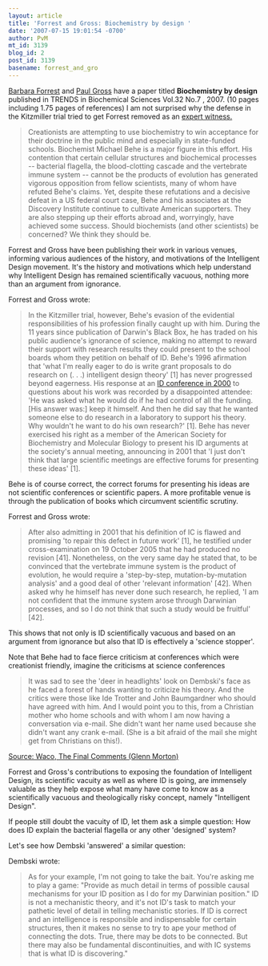 ```yaml
---
layout: article
title: 'Forrest and Gross: Biochemistry by design '
date: '2007-07-15 19:01:54 -0700'
author: PvM
mt_id: 3139
blog_id: 2
post_id: 3139
basename: forrest_and_gro
---
```

[Barbara Forrest](http://www2.selu.edu/Academics/Faculty/bforrest/) and [Paul Gross](http://www.creationismstrojanhorse.com/) have a paper titled **Biochemistry by design** published in TRENDS in Biochemical Sciences Vol.32 No.7 , 2007. (10 pages including 1.75 pages of references) I am not surprised why the defense in the Kitzmiller trial tried to get Forrest removed as an [expert witness.](http://www2.ncseweb.org/wp/)

> Creationists are attempting to use biochemistry to win  acceptance for their doctrine in the public mind and especially in state-funded schools. Biochemist Michael Behe is a major figure in this effort. His contention that certain cellular structures and biochemical processes --  bacterial flagella, the blood-clotting cascade and the vertebrate immune system -- cannot be the products of evolution has generated vigorous opposition from  fellow scientists, many of whom have refuted Behe's claims. Yet, despite these refutations and a decisive defeat in a US federal court case, Behe and his associates  at the Discovery Institute continue to cultivate American supporters. They are also stepping up their efforts abroad and, worryingly, have achieved some success.  Should biochemists (and other scientists) be concerned?  We think they should be.

Forrest and Gross have been publishing their work in various venues, informing various audiences of the history, and motivations of the Intelligent Design movement. It's the history and motivations which help understand why Intelligent Design has remained scientifically vacuous, nothing more than an argument from ignorance.

Forrest and Gross wrote:

> In the Kitzmiller trial, however, Behe's evasion of the evidential responsibilities of his profession finally caught up with him. During the 11 years since publication of Darwin's Black Box, he has traded on his public audience's ignorance of science, making no attempt to reward their support with research results they could present to the school boards whom they petition on behalf of ID. Behe's 1996 afirmation that 'what I'm really eager to do is write grant proposals to do research on (. . .) intelligent design theory' \[1\] has never progressed beyond eagerness. His response at an [ID conference in 2000](http://home.entouch.net/dmd/wacofinal.htm) to questions about his work was recorded by a disappointed attendee: 'He was asked what he would do if he had control of all the funding. \[His answer was:\] keep it himself. And then he did say that he wanted someone else to do research in a laboratory to support his theory. Why wouldn't he want to do his own research?' \[1\]. Behe has never exercised his right as a member of the American Society for Biochemistry and Molecular Biology to present his ID arguments at the society's annual meeting, announcing in 2001 that 'I just don't think that large scientific meetings are effective forums for presenting these ideas' \[1\].

Behe is of course correct, the correct forums for presenting his ideas are not scientific conferences or scientific papers. A more profitable venue is through the publication of books which circumvent scientific scrutiny.

Forrest and Gross wrote:

> After also admitting in 2001 that his definition of IC is flawed and promising 'to repair this defect in future work' \[1\], he testified under cross-examination on 19 October 2005 that he had produced no revision \[41\]. Nonetheless, on the very same day he stated that, to be convinced that the vertebrate immune system is the product of evolution, he would require a 'step-by-step, mutation-by-mutation analysis' and a good deal of other 'relevant information' \[42\]. When asked why he himself has never done such research, he replied, 'I am not confident that the immune system arose through Darwinian processes, and so I do not think that such a study would be fruitful' \[42\].

This shows that not only is ID scientifically vacuous and based on an argument from ignorance but also that ID is effectively a 'science stopper'.

Note that Behe had to face fierce criticism at conferences which were creationist friendly, imagine the criticisms at science conferences

> It was sad to see the 'deer in headlights' look on Dembski's face as he faced a forest of hands wanting to criticize his theory. And the critics were those like Ide Trotter and John Baumgardner who should have agreed with him. And I would point you to this, from a Christian mother who home schools and with whom I am now  having a
> conversation via e-mail. She didn't want her name used because she didn't want any crank e-mail. (She is a bit afraid of the mail she might get from Christians on this!).

[Source: Waco, The Final Comments (Glenn Morton)](http://home.entouch.net/dmd/wacofinal.htm)

Forrest and Gross's contributions to exposing the foundation of Intelligent Design, its scientific vacuity as well as where ID is going, are immensely valuable as they help expose what many have come to know as a scientifically vacuous and theologically risky concept, namely "Intelligent Design".

If people still doubt the vacuity of ID, let them ask a simple question: How does ID explain the bacterial flagella or any other 'designed' system?

Let's see how Dembski 'answered' a similar question:

Dembski wrote:

> As for your example, I'm not going to take the bait. You're asking me to play a game: "Provide as much detail in terms of possible causal mechanisms for your ID position as I do for my Darwinian position." ID is not a mechanistic theory, and it's not ID's task to match your pathetic level of detail in telling mechanistic stories. If ID is correct and an intelligence is responsible and indispensable for certain structures, then it makes no sense to try to ape your method of connecting the dots. True, there may be dots to be connected. But there may also be fundamental discontinuities, and with IC systems that is what ID is discovering."
